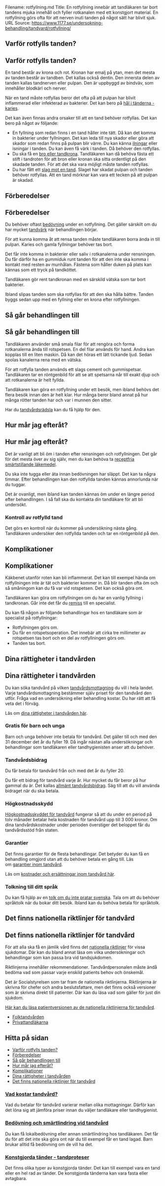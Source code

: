 Filename: rotfyllning.md
Title: En rotfyllning innebär att tandläkaren tar bort tandens mjuka innehåll och fyller rotkanalen med ett konstgjort material. En rotfyllning görs ofta för att nerven inuti tanden på något sätt har blivit sjuk.
URL Source: https://www.1177.se/undersokning-behandling/tandvard/rotfyllning/

Varför rotfylls tanden?
-----------------------

Varför rotfylls tanden?
-----------------------

En tand består av krona och rot. Kronan har emalj på ytan, men det mesta av tanden består av tandben. Det kallas också dentin. Den innersta delen av tanden kallas tandnerven eller pulpan. Den är uppbyggd av bindväv, som innehåller blodkärl och nerver.

När en tand måste rotfyllas beror det ofta på att pulpan har blivit inflammerad eller infekterad av bakterier. Det kan bero på [hål i tänderna - karies](https://www.1177.se/sjukdomar--besvar/mun-och-tander/tander/hal-i-tanderna--karies/).

Det kan även finnas andra orsaker till att en tand behöver rotfyllas. Det kan bero på något av följande:

*   En fyllning som redan finns i en tand håller inte tätt. Då kan det komma in bakterier under fyllningen. Det kan leda till nya skador eller göra att skador som redan finns på pulpan blir värre. Du kan känna [ilningar](https://www.1177.se/sjukdomar--besvar/mun-och-tander/tander/ilningar-i-tanderna/) eller isningar i tanden. Du kan även få värk i tanden. Då behöver den rotfyllas.
*   Du ska få en [bro eller tandkrona](https://www.1177.se/undersokning-behandling/tandvard/konstgjorda-tander/). Tandläkaren kan då behöva fästa ett stift i tandroten för att bron eller kronan ska sitta ordentligt på den skadade tanden. För att det ska vara möjligt måste tanden rotfyllas.
*   Du har fått ett [slag mot en tand](https://www.1177.se/sjukdomar--besvar/mun-och-tander/tander/skador-pa-tander/tandolycksfall--nar-en-tand-slas-ut-eller-skadas/). Slaget har skadat pulpan och tanden behöver rotfyllas. Att en tand mörknar kan vara ett tecken på att pulpan är skadad.

Förberedelser
-------------

Förberedelser
-------------

Du behöver oftast [bedövning](https://www.1177.se/undersokning-behandling/tandvard/bedovning-och-smartlindring-vid-tandvard/) under en rotfyllning. Det gäller särskilt om du har mycket [tandvärk](https://www.1177.se/sjukdomar--besvar/mun-och-tander/tander/tandvark/) när behandlingen börjar.

För att kunna komma åt att rensa tanden måste tandläkaren borra ända in till pulpan. Karies och gamla fyllningar behöver tas bort.

Det får inte komma in bakterier eller saliv i rotkanalerna under rensningen. Du får därför ha en gummiduk runt tanden för att den inte ska komma i kontakt med resten av munhålan. Fästena som håller duken på plats kan kännas som ett tryck på tandköttet.

Tandläkaren gör rent tandkronan med en särskild vätska som tar bort bakterier.

Ibland slipas tanden som ska rotfyllas för att den ska hålla bättre. Tanden byggs sedan upp med en fyllning eller en krona efter rotfyllningen.

Så går behandlingen till
------------------------

Så går behandlingen till
------------------------

Tandläkaren använder små smala filar för att rengöra och forma rotkanalerna ända till rotspetsen. En del filar används för hand. Andra kan kopplas till en liten maskin. Då kan det höras ett lätt tickande ljud. Sedan spolas kanalerna rena med en vätska.

För att rotfylla tanden används ett slags cement och gummispetsar. Tandläkaren tar en röntgenbild för att se att spetsarna når till exakt djup och att rotkanalerna är helt fyllda.

Tandläkaren kan göra en rotfyllning under ett besök, men ibland behövs det flera besök innan den är helt klar. Hur många beror bland annat på hur många rötter tanden har och var i munnen den sitter.

Har du [tandvårdsrädsla](https://www.1177.se/sjukdomar--besvar/psykiska-sjukdomar-och-besvar/angest/tandvardsradsla/tandvardsradsla-hos-vuxna/) kan du få hjälp för den.

Hur mår jag efteråt?
--------------------

Hur mår jag efteråt?
--------------------

Det är vanligt att bli öm i tanden efter rensningen och rotfyllningen. Det går för det mesta över av sig själv, men du kan behöva ta [receptfria smärtstillande läkemedel](https://www.1177.se/undersokning-behandling/behandling-med-lakemedel/lakemedel-utifran-diagnos/receptfria-lakemedel-vid-tillfallig-smarta---vad-ska-jag-valja/).

Du ska inte tugga eller äta innan bedövningen har släppt. Det kan ta några timmar. Efter behandlingen kan den rotfyllda tanden kännas annorlunda när du tuggar.

Det är ovanligt, men ibland kan tanden kännas öm under en längre period efter behandlingen. I så fall ska du kontakta din tandläkare för att bli undersökt.

### Kontroll av rotfylld tand

Det görs en kontroll när du kommer på undersökning nästa gång. Tandläkaren undersöker den rotfyllda tanden och tar en röntgenbild på den.

Komplikationer
--------------

Komplikationer
--------------

Käkbenet utanför roten kan bli inflammerat. Det kan till exempel hända om rotfyllningen inte är tät och bakterier kommer in. Då blir tanden ofta öm och så småningom kan du få var vid rotspetsen. Det kan också göra ont.

Tandläkaren kan göra om rotfyllningen om du har en vanlig fyllning i tandkronan. Går inte det får du [remiss](https://www.1177.se/sa-fungerar-varden/att-valja-vardmottagning/remiss/) till en specialist.

Du kan få någon av följande behandlingar hos en tandläkare som är specialist på rotfyllningar:

*   Rotfyllningen görs om.
*   Du får en rotspetsoperation. Det innebär att cirka tre millimeter av rotspetsen tas bort och en del av rotfyllningen görs om.
*   Tanden tas bort.

Dina rättigheter i tandvården
-----------------------------

Dina rättigheter i tandvården
-----------------------------

Du kan söka tandvård på vilken [tandvårdsmottagning](https://www.1177.se/lankbiblioteket/nationella-lankar/1177---lankar/hitta-vard---forinstallda-sok/hitta-vard---tandvard-nara-mig/) du vill i hela landet. Varje tandvårdsmottagning bestämmer själv priset för den tandvård den utför. Fråga vad en undersökning eller behandling kostar. Du har rätt att få veta det i förväg.

Läs om [dina rättigheter i tandvården här](https://www.1177.se/sa-fungerar-varden/lagar-och-bestammelser/rattigheter-inom-tandvard/).

### Gratis för barn och unga

Barn och unga behöver inte betala för tandvård. Det gäller till och med den 31 december det år du fyller 19. Då ingår nästan alla undersökningar och behandlingar som tandläkaren eller tandhygienisten anser att du behöver.

### Tandvårdsbidrag

Du får betala för tandvård från och med det år du fyller 20.

Du får ett bidrag för tandvård varje år. Hur mycket du får beror på hur gammal du är. Det kallas [allmänt tandvårdsbidrag](https://www.1177.se/sa-fungerar-varden/kostnader-och-ersattningar/kostnader-och-ersattningar-inom-tandvard/tandvard-nar-du-ar-over-19-ar---statligt-tandvardsstod/#section-18055). Säg till att du vill använda bidraget när du ska betala.

### Högkostnadsskydd

[Högkostnadsskyddet för tandvård](https://www.1177.se/sa-fungerar-varden/kostnader-och-ersattningar/kostnader-och-ersattningar-inom-tandvard/tandvard-nar-du-ar-over-19-ar---statligt-tandvardsstod/#section-59111) fungerar så att du under en period på tolv månader betalar hela kostnaden för tandvård upp till 3 000 kronor. Om dina tandvårdskostnader under perioden överstiger det beloppet får du tandvårdsstöd från staten.

### Garantier

Det finns garantier för de flesta behandlingar. Det betyder du kan få en behandling omgjord utan att du behöver betala en gång till. Läs om [garantier inom tandvård](https://www.1177.se/sa-fungerar-varden/lagar-och-bestammelser/rattigheter-inom-tandvard/#section-18222).

Läs om [kostnader och ersättningar inom tandvård här](https://www.1177.se/sa-fungerar-varden/kostnader-och-ersattningar/kostnader-och-ersattningar-inom-tandvard/).

### Tolkning till ditt språk

Du kan få hjälp av en [tolk om du inte pratar svenska](https://www.1177.se/sa-fungerar-varden/vard-om-du-kommer-fran-ett-annat-land/tolkning-till-mitt-sprak/). Tala om att du behöver språktolk när du bokar ditt besök. Ibland kan du behöva betala för språktolk.

Det finns nationella riktlinjer för tandvård
--------------------------------------------

Det finns nationella riktlinjer för tandvård
--------------------------------------------

För att alla ska få en jämlik vård finns det [nationella riktlinjer](https://www.1177.se/sa-fungerar-varden/lagar-och-bestammelser/nationella-riktlinjer/ "Nationella riktlinjer") för vissa sjukdomar. Där kan du bland annat läsa om vilka undersökningar och behandlingar som kan passa bra vid tandsjukdomen.

Riktlinjerna innehåller rekommendationer. Tandvårdpersonalen måste ändå bedöma vad som passar varje enskild patients behov och önskemål.

Det är Socialstyrelsen som tar fram de nationella riktlinjerna. Riktlinjerna är skrivna för chefer och andra beslutsfattare, men det finns också versioner som är skrivna direkt till patienter. Där kan du läsa vad som gäller för just din sjukdom.

[Här kan du läsa patientversionen av de nationella riktlinjerna för tandvård](https://www.1177.se/lankbiblioteket/nationella-lankar/s/socialstyrelsen/riktlinjer-patientversion/socialstyrelsen---nationella-riktlinjer-tandvard-vuxna/ "Nationella riktlinjer vuxentandvård"). 

*   [Folktandvården](https://www.1177.se/lankbiblioteket/nationella-lankar/f/www.folktandvarden.se/folktandvarden/)
*   [Privattandläkarna](https://www.1177.se/lankbiblioteket/nationella-lankar/p/privattandlakarna/)

Hitta på sidan
--------------

*   [Varför rotfylls tanden?](https://www.1177.se/undersokning-behandling/tandvard/rotfyllning/#section-10743)
*   [Förberedelser](https://www.1177.se/undersokning-behandling/tandvard/rotfyllning/#section-10744)
*   [Så går behandlingen till](https://www.1177.se/undersokning-behandling/tandvard/rotfyllning/#section-10745)
*   [Hur mår jag efteråt?](https://www.1177.se/undersokning-behandling/tandvard/rotfyllning/#section-10746)
*   [Komplikationer](https://www.1177.se/undersokning-behandling/tandvard/rotfyllning/#section-10748)
*   [Dina rättigheter i tandvården](https://www.1177.se/undersokning-behandling/tandvard/rotfyllning/#section-185191)
*   [Det finns nationella riktlinjer för tandvård](https://www.1177.se/undersokning-behandling/tandvard/rotfyllning/#section-133836)

### [Vad kostar tandvård?](https://www.1177.se/sa-fungerar-varden/kostnader-och-ersattningar/kostnader-och-ersattningar-inom-tandvard/vad-kostar-tandvard/)

Vad du betalar för tandvård varierar mellan olika mottagningar. Därför kan det löna sig att jämföra priser innan du väljer tandläkare eller tandhygienist.

### [Bedövning och smärtlindring vid tandvård](https://www.1177.se/undersokning-behandling/tandvard/bedovning-och-smartlindring-vid-tandvard/)

Du kan få lokalbedövning eller annan smärtlindring hos tandläkaren. Det får du för att det inte ska göra ont när du till exempel får en tand lagad. Barn brukar alltid få bedövning om de vill ha det.

### [Konstgjorda tänder - tandproteser](https://www.1177.se/undersokning-behandling/tandvard/konstgjorda-tander/)

Det finns olika typer av konstgjorda tänder. Det kan till exempel vara en tand eller en hel rad av tänder. De konstgjorda tänderna kan vara fasta eller avtagbara.
